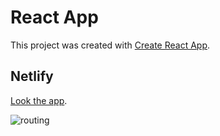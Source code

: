 # React App

This project was created with [Create React App](https://github.com/facebook/create-react-app).

## Netlify
[Look the app](https://javascriptdevelopers-kavajaga.netlify.app).


![routing](https://user-images.githubusercontent.com/8181053/151521778-211f351c-4682-4f7b-9366-431345561a20.png)
